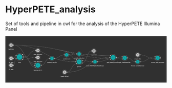 # HyperPETE_analysis
Set of tools and pipeline in cwl for the analysis of the HyperPETE Illumina Panel

![alt text](https://github.com/teoloup/HyperPETE_analysis/blob/main/hyperpete_pipeline.png?raw=true)
